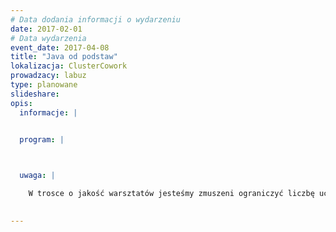 ```yaml
---
# Data dodania informacji o wydarzeniu
date: 2017-02-01
# Data wydarzenia
event_date: 2017-04-08
title: "Java od podstaw"
lokalizacja: ClusterCowork
prowadzacy: labuz
type: planowane
slideshare:
opis:
  informacje: |


  program: |

   

  uwaga: |

    W trosce o jakość warsztatów jesteśmy zmuszeni ograniczyć liczbę uczestników. **Kwalifikacja odbywa się na podstawie odpowiedzi udzielonych w formularzu zgłoszeniowym oraz - w dalszym kroku - kolejności zgłoszeń.** Potwierdzenie udziału w warsztatach wraz z instrukcją przygotowania środowiska otrzymasz najpóźniej na 7 dni przed planowaną datą wydarzenia.
 

---
```

